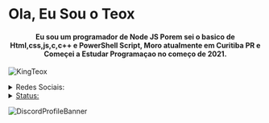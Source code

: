 <h1>Ola, Eu Sou o Teox</h1>
<h4 align="center">Eu sou um programador de Node JS Porem sei o basico de Html,css,js,c,c++ e PowerShell Script, Moro atualmente em Curitiba PR e Começei a Estudar Programaçao no começo de 2021.</h3>

<p align="left"> <img src="https://komarev.com/ghpvc/?username=KingTeox&label=Profile%20views&color=c111e4&style=flat-square" alt="KingTeox" /> </p>
<details>
<summary>Redes Sociais:</summary>
<a href="https://twitter.com/KingTeox/" target="blank"> 
  <img align="center" src="https://cdn-icons-png.flaticon.com/128/733/733579.png" alt="KingTeox" height="40" width="40"
</a>
<a href="https://instagram.com/kingxteox/" target="blank"> 
  <img align="center" src="https://cdn-icons-png.flaticon.com/128/174/174855.png" alt="KingTeox" height="40" width="40"
</a>
<a href="https://www.facebook.com/profile.php?id=100008257969126" target="blank"> 
  <img align="center" src="https://cdn-icons-png.flaticon.com/512/733/733547.png" alt="KingTeox" height="40" width="40"
</a>
</details>
<details>
<summary>Status:</summary>
<p>&nbsp;
  <img align="center" src="https://github-readme-stats.vercel.app/api?username=KingTeox&show_icons=true&theme=github_dark&locale=pt-br" alt="KingTeox" />
</p>
<p>
  <img align="left" src="https://github-readme-stats.vercel.app/api/top-langs?username=KingTeox&show_icons=true&theme=github_dark&locale=pt-br" alt="KingTeox" /><
/p>
<p>
  <img align="center" src="https://github-readme-streak-stats.herokuapp.com/?user=KingTeox&theme=dark" alt="KingTeox" />
</p>
</details>

<a>![DiscordProfileBanner](https://discord.c99.nl/widget/theme-1/462980817040310283.png)</a>
